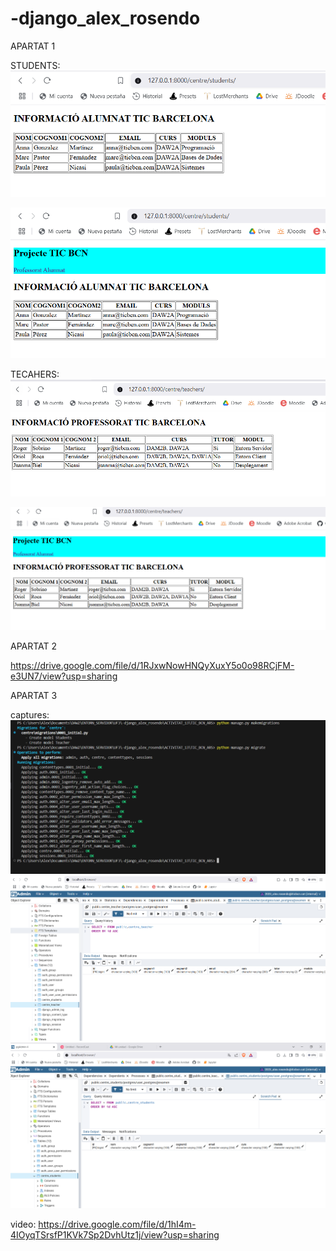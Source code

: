 # -django_alex_rosendo

APARTAT 1

STUDENTS: 
![sense nav](ACTIVITAT_13/img/image.png)

![amb nav](ACTIVITAT_13/img/image-1.png)

TECAHERS:
![sense nav](ACTIVITAT_13/img/image-2.png)

![amb nav](ACTIVITAT_13/img/image-3.png)


APARTAT 2

https://drive.google.com/file/d/1RJxwNowHNQyXuxY5o0o98RCjFM-e3UN7/view?usp=sharing


APARTAT 3

captures:
![consola](ACTIVITAT_13/img/image-4.png)
![bbdd_teachers](ACTIVITAT_13/img/image-5.png)
![bbdd_students](ACTIVITAT_13/img/image-6.png)



video:
https://drive.google.com/file/d/1hI4m-4IOyqTSrsfP1KVk7Sp2DvhUtz1j/view?usp=sharing